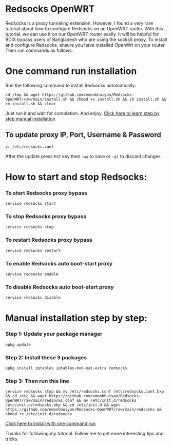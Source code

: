 # Redsocks OpenWRT
Redsocks is a proxy tunneling extension. However, I found a very rare tutorial about how to configure Redsocks on an OpenWRT router. With this tutorial, we can use it on our OpenWRT router easily. It will be helpful for BDIX bypass users of Bangladesh who are using the socks5 proxy. To install and configure Redsocks, ensure you have installed OpenWrt on your router. Then run commands as follows:

# One command run installation
Run the following command to install Redsocks automatically:
```
cd /tmp && wget https://github.com/emonbhuiyan/Redsocks-OpenWRT/raw/main/install.sh && chmod +x install.sh && sh install.sh && rm install.sh && clear
```
Just run it and wait for completion. And enjoy. [Click here to learn step by step manual installation](#manual-installation-step-by-step)

## To update proxy IP, Port, Username & Password
```
vi /etc/redsocks.conf
```
After the update press `ESC` key then `:wq` to save or `:q!` to discard changes

# How to start and stop Redsocks:

### To start Redsocks proxy bypass
```
service redsocks start
```

### To stop Redsocks proxy bypass
```
service redsocks stop
```

### To restart Redsocks proxy bypass
```
service redsocks restart
```

### To enable Redsocks auto boot-start proxy
```
service redsocks enable
```

### To disable Redsocks auto boot-start proxy
```
service redsocks disable
```

Manual installation step by step:
=
### Step 1: Update your package manager
```
opkg update
```

### Step 2: Install these 3 packages
```
opkg install iptables iptables-mod-nat-extra redsocks
```

### Step 3: Then run this line
```
service redsocks stop && mv /etc/redsocks.conf /etc/redsocks.conf.bkp && cd /etc && wget https://github.com/emonbhuiyan/Redsocks-OpenWRT/raw/main/redsocks.conf && mv /etc/init.d/redsocks /etc/init.d/redsocks.bkp && cd /etc/init.d && wget https://github.com/emonbhuiyan/Redsocks-OpenWRT/raw/main/redsocks && chmod +x /etc/init.d/redsocks
```
[Click here to install with one command run](#one-command-run-installation)

Thanks for following my tutorial. Follow me to get more interesting tips and tricks.
